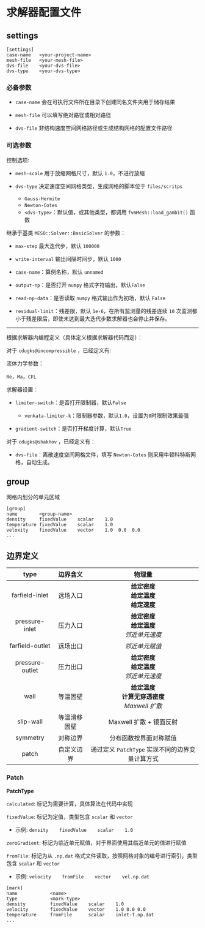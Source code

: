 # 求解器配置文件

## settings

```
[settings]
case-name   <your-project-name>
mesh-file   <your-mesh-file>
dvs-file    <your-dvs-file>
dvs-type    <your-dvs-type>
```

### 必备参数

* `case-name` 会在可执行文件所在目录下创建同名文件夹用于储存结果

* `mesh-file` 可以填写绝对路径或相对路径

* `dvs-file`  非结构速度空间网格路径或生成结构网格的配置文件路径

### 可选参数

控制选项:

* `mesh-scale` 用于放缩网格尺寸，默认 `1.0`，不进行放缩

* `dvs-type`  决定速度空间网格类型，生成网格的脚本位于 `files/scritps`

  - `Gauss-Hermite`
  - `Newton-Cotes`
  - `<dvs-type>`：默认值，或其他类型，都调用 `fvmMesh::load_gambit()` 函数

继承于基类 `MESO::Solver::BasicSolver` 的参数：

* `max-step` 最大迭代步，默认 `100000`

* `write-interval` 输出间隔时间步，默认 `1000`

* `case-name`：算例名称，默认 `unnamed`

* `output-np`：是否打开 `numpy` 格式字符输出，默认`False`

* `read-np-data`：是否读取 `numpy` 格式输出作为初场，默认 `False`

* `residual-limit`：残差限，默认 `1e-6`，在所有监测量的残差连续 `10` 次监测都小于残差限后，即使未达到最大迭代步数求解器也会停止并保存。

---

根据求解器内编程定义（具体定义根据求解器代码而定）：

对于 `cdugks@incompressible` ，已经定义有:

流体力学参数：

`Re`，`Ma`，`CFL`

求解器设置：

* `limiter-switch`：是否打开限制器，默认`False`

  - `venkata-limiter-k`：限制器参数，默认`1.0`，设置为`0`时限制效果最强

* `gradient-switch`：是否打开梯度计算，默认`True`

对于 `cdugks@shakhov` ，已经定义有：

* `dvs-file`：离散速度空间网格文件，填写 `Newton-Cotes` 则采用牛顿科特斯网格，自动生成。

## group

网格内划分的单元区域

```
[group]
name        <group-name>
density     fixedValue    scalar    1.0
temperature fixedValue    scalar    1.0
veloxity    fixedValue    vector    1.0  0.0  0.0
...
```

## 边界定义

|      type       |  边界含义  |                   物理量                   |
|:---------------:|:------:|:---------------------------------------:|
| farfield-inlet  |  远场入口  |    **给定密度**<br>**给定温度**<br>**给定速度**     |
| pressure-inlet  |  压力入口  |    **给定密度**<br>**给定温度**<br>_邻近单元速度_     |
| farfield-outlet |  远场出口  |                _邻近单元赋值_                 |
| pressure-outlet |  压力出口  |    **给定密度**<br>**给定温度**<br>_邻近单元速度_     |
|      wall       |  等温固壁  | **给定温度**<br>**计算无穿透密度**<br>_Maxwell 扩散_ |
|    slip-wall    | 等温滑移固壁 |            Maxwell 扩散 + 镜面反射            |
|    symmetry     |  对称边界  |               分布函数按界面对称赋值               |
|      patch      | 自定义边界  |     通过定义 `PatchType` 实现不同的边界变量计算方式      |

### Patch

**PatchType**

`calculated`: 标记为需要计算，具体算法在代码中实现

`fixedValue`: 标记为定值，类型包含 `scalar` 和 `vector`

* 示例: `density    fixedValue    scalar    1.0`

`zeroGradient`: 标记为临近单元赋值，对于界面使用其临近单元的值进行赋值

`fromFile`: 标记为从 `.np.dat` 格式文件读取，按照网格对象的编号进行索引，类型包含 `scalar` 和 `vector`

* 示例: `velocity    fromFile    vector    vel.np.dat`

```
[mark]
name            <name>
type            <mark-type>
density         fixedValue    scalar    1.0
velocity        fixedValue    vector    1.0 0.0 0.0
temperature     fromFile      scalar    inlet-T.np.dat
...
```
